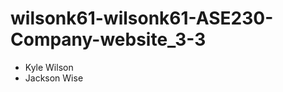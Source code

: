 # wilsonk61-wilsonk61-ASE230-Company-website_3-3
<ul>
  <li>Kyle Wilson</li>
  <li>Jackson Wise</li>
</ul>
